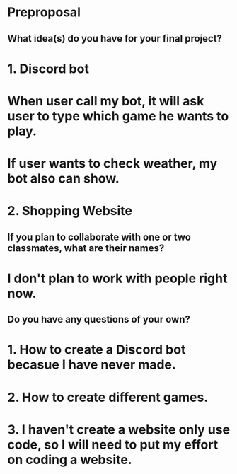 # Preproposal

## What idea(s) do you have for your final project?

# 1. Discord bot
# When user call my bot, it will ask user to type which game he wants to play.
# If user wants to check weather, my bot also can show.
# 2. Shopping Website

## If you plan to collaborate with one or two classmates, what are their names?

# I don't plan to work with people right now.

## Do you have any questions of your own?

# 1. How to create a Discord bot becasue I have never made.
# 2. How to create different games.
# 3. I haven't create a website only use code, so I will need to put my effort on coding a website.
